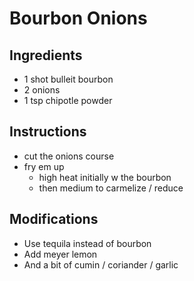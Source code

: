 # Bourbon Onions

## Ingredients

- 1 shot bulleit bourbon
- 2 onions
- 1 tsp chipotle powder


## Instructions

- cut the onions course
- fry em up
  - high heat initially w the bourbon
  - then medium to carmelize / reduce

## Modifications

- Use tequila instead of bourbon
- Add meyer lemon
- And a bit of cumin / coriander / garlic
